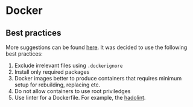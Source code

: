 # Docker

## Best practices

More suggestions can be found
[here](
    https://docs.docker.com/develop/develop-images/dockerfile_best-practices/
).
It was decided to use the following best practices:

1. Exclude irrelevant files using `.dockerignore`
2. Install only required packages
3. Docker images better to produce containers that
requires minimum setup for rebuilding, replacing etc.
4. Do not allow containers to use root priviledges
5. Use linter for a Dockerfile.
For example, the [hadolint](https://github.com/hadolint/hadolint).
